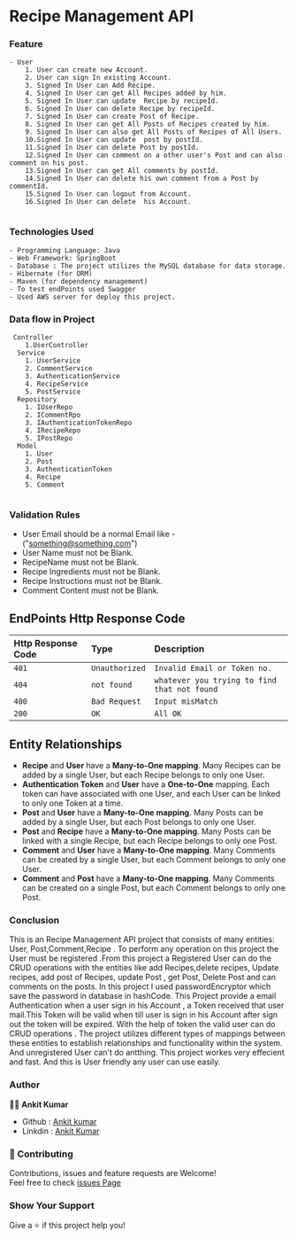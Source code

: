 
# Recipe Management API



### Feature
```
- User
    1. User can create new Account.
    2. User can sign In existing Account.
    3. Signed In User can Add Recipe.
    4. Signed In User can get All Recipes added by him.
    5. Signed In User can update  Recipe by recipeId.
    6. Signed In User can delete Recipe by recipeId.
    7. Signed In User can create Post of Recipe.
    8. Signed In User can get All Posts of Recipes created by him.
    9. Signed In User can also get All Posts of Recipes of All Users.
    10.Signed In User can update  post by postId.
    11.Signed In User can delete Post by postId.
    12.Signed In User can comment on a other user's Post and can also comment on his post.
    13.Signed In User can get All comments by postId.
    14.Signed In User can delete his own comment from a Post by commentId.
    15.Signed In User can logout from Account.
    16.Signed In User can delete  his Account.
    
```

### Technologies Used
```
- Programming Language: Java
- Web Framework: SpringBoot
- Database : The project utilizes the MySQL database for data storage.
- Hibernate (for ORM)
- Maven (for dependency management)
- To test endPoints used Swagger
- Used AWS server for deploy this project.

```
### Data flow in Project
```
 Controller
    1.UserController
  Service
    1. UserService
    2. CommentService
    3. AuthenticationService
    4. RecipeService
    5. PostService
  Repository
    1. IUserRepo
    2. ICommentRpo
    3. IAuthenticationTokenRepo
    4. IRecipeRepo
    5. IPostRepo
  Model
    1. User
    2. Post 
    3. AuthenticationToken
    4. Recipe
    5. Comment
   

```

### Validation Rules
- User Email should be a normal Email like - ("something@something.com")
- User Name must not be Blank.
- RecipeName must not be Blank.
- Recipe Ingredients must not be Blank.
- Recipe Instructions must not be Blank.
- Comment Content must not be Blank.


    
## EndPoints Http Response Code
| Http Response Code | Type     | Description                |
| :-------- | :------- | :------------------------- |
| `401` | `Unauthorized` | `Invalid Email or Token no.` |
| `404` | `not found`    | `whatever you trying to find that not found`  |
| `400` | `Bad Request` | `Input misMatch`  |
| `200`   |`OK`   | `All OK` |

## Entity Relationships
- **Recipe** and **User** have a **Many-to-One mapping**. Many Recipes can be added by a single User, but each Recipe belongs to only one User.
- **Authentication Token** and **User** have a **One-to-One** mapping. Each token can have  associated with one User, and each User can be linked to only one Token at a time.
- **Post** and **User** have a **Many-to-One mapping**. Many Posts can be added by a single User, but each Post belongs to only one User.
- **Post** and **Recipe** have a **Many-to-One mapping**. Many Posts can be linked with a single Recipe, but each Recipe belongs to only one Post.
- **Comment** and **User** have a **Many-to-One mapping**. Many Comments can be created by a single User, but each Comment belongs to only one User.
- **Comment** and **Post** have a **Many-to-One mapping**. Many Comments can be created on a single Post, but each Comment belongs to only one Post.
###  Conclusion
This is an Recipe Management API project that consists of many entities:  User, Post,Comment,Recipe .
To perform any operation on this project the User must be registered .From this project a Registered User can do the CRUD operations with the entities like add Recipes,delete recipes, Update recipes, add post of Recipes, update Post , get Post, Delete Post and can comments on the posts.
In this project I used passwordEncryptor which save the password in database in hashCode.
This Project provide a email Authentication when a user sign in his Account , a Token received that user mail.This Token will be valid when till user is sign in his Account after sign out the token will be expired.
With the help of token the valid user can do CRUD operations .
The project utilizes different types of mappings between these entities to establish relationships and functionality within the system.
And unregistered User can't do antthing.
This project workes very effecient and fast.
And this is User friendly any user can use easily.

### Author
 👨‍💼 **Ankit Kumar**
 + Github : [Ankit kumar](https://github.com/ankitk55?tab=repositories)
 + Linkdin : [Ankit Kumar](https://www.linkedin.com/in/ankit-kumar-7300581b3/)
 
### 🤝 Contributing
Contributions, issues and feature requests are Welcome!\
Feel free to check [issues Page](https://github.com/issues) 

### Show Your Support 
 Give a ⭐ if this project help you!